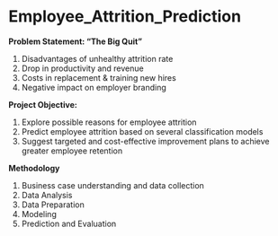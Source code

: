 # Employee_Attrition_Prediction
**Problem Statement: “The Big Quit”**
1. Disadvantages of unhealthy attrition rate
2. Drop in productivity and revenue
3. Costs in replacement & training new hires
4. Negative impact on employer branding

**Project Objective:**
1. Explore possible reasons for employee attrition
2. Predict employee attrition based on several classification models
3. Suggest targeted and cost-effective improvement plans to achieve greater employee retention

**Methodology**
1. Business case understanding and data collection
2. Data Analysis
3. Data Preparation
4. Modeling
5. Prediction and Evaluation
